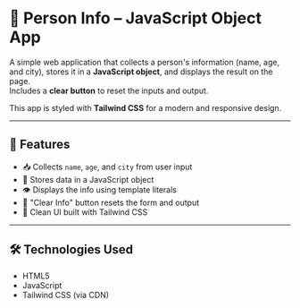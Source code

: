 
# 👤 Person Info – JavaScript Object App

A simple web application that collects a person's information (name, age, and city), stores it in a **JavaScript object**, and displays the result on the page.  
Includes a **clear button** to reset the inputs and output.

This app is styled with **Tailwind CSS** for a modern and responsive design.

---

## 🚀 Features

- 📥 Collects `name`, `age`, and `city` from user input
- 💾 Stores data in a JavaScript object
- 👁️ Displays the info using template literals
- 🧼 "Clear Info" button resets the form and output
- 🎨 Clean UI built with Tailwind CSS

---

## 🛠 Technologies Used

- HTML5
- JavaScript 
- Tailwind CSS (via CDN)



